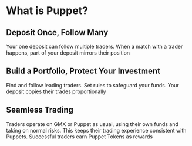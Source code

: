
# What is Puppet?

## Deposit Once, Follow Many

Your one deposit can follow multiple traders. When a match with a trader happens, part of your deposit mirrors their position

## Build a Portfolio, Protect Your Investment

Find and follow leading traders. Set rules to safeguard your funds. Your deposit copies their trades proportionally

## Seamless Trading

Traders operate on GMX or Puppet as usual, using their own funds and taking on normal risks. This keeps their trading experience consistent with Puppets. Successful traders earn Puppet Tokens as rewards
